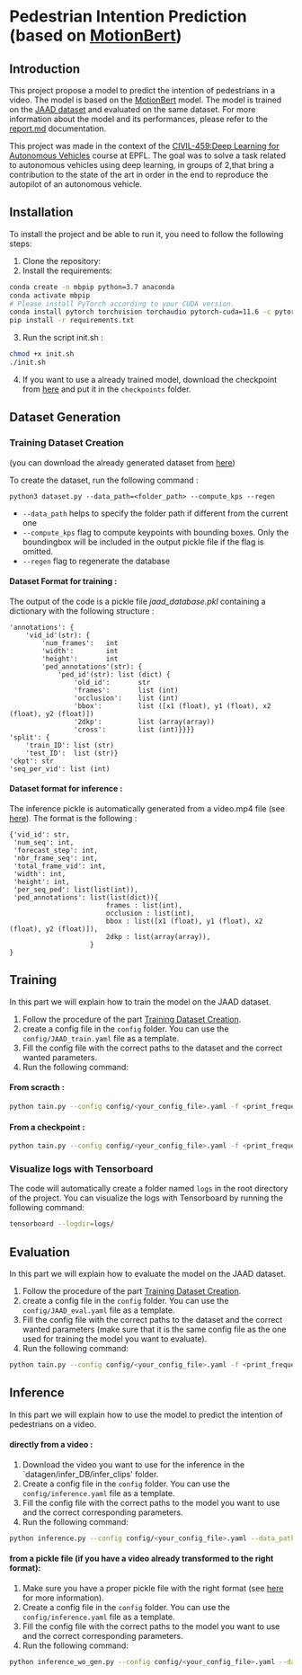 # Pedestrian Intention Prediction (based on [MotionBert](https://github.com/Walter0807/MotionBERT))

## Introduction

This project propose a model to predict the intention of pedestrians in a video. The model is based on the [MotionBert](https://github.com/Walter0807/MotionBERT) model. The model is trained on the [JAAD dataset](https://data.nvision2.eecs.yorku.ca/JAAD_dataset/) and evaluated on the same dataset. For more information about the model and its performances, please refer to the [report.md](https://github.com/Yseoo/Pedestrian-Intention-Predicition/tree/main/report.md) documentation.

This project was made in the context of the [CIVIL-459:Deep Learning for Autonomous Vehicles](https://edu.epfl.ch/coursebook/en/deep-learning-for-autonomous-vehicles-CIVIL-459) course at EPFL. The goal was to solve a task related to autonomous vehicles using deep learning, in groups of 2,that bring a contribution to the state of the art in order in the end to reproduce the autopilot of an autonomous vehicle.

## Installation

To install the project and be able to run it, you need to follow the following steps:

1. Clone the repository:
2. Install the requirements:

```bash
conda create -n mbpip python=3.7 anaconda
conda activate mbpip
# Please install PyTorch according to your CUDA version.
conda install pytorch torchvision torchaudio pytorch-cuda=11.6 -c pytorch -c nvidia
pip install -r requirements.txt
```
3. Run the script init.sh :
   
```bash
chmod +x init.sh
./init.sh
```

4. If you want to use a already trained model, download the checkpoint from [here](https://drive.google.com/drive/folders/1fOxR13Tp8Jm9EeOku-FGu5fD3UfqgWOp?usp=sharing) and put it in the `checkpoints` folder.

## Dataset Generation
### Training Dataset Creation

(you can download the already generated dataset from [here](https://drive.google.com/drive/folders/1fOxR13Tp8Jm9EeOku-FGu5fD3UfqgWOp?usp=sharing))

To create the dataset, run the following command :
```
python3 dataset.py --data_path=<folder_path> --compute_kps --regen
```
- `--data_path` helps to specify the folder path if different from the current one
- `--compute_kps` flag to compute keypoints with bounding boxes. Only the boundingbox will be included in the output pickle file if the flag is omitted.
- `--regen` flag to regenerate the database
#### Dataset Format for training :

The output of the code is a pickle file *jaad_database.pkl* containing a dictionary with the following structure :
```
'annotations': {
    'vid_id'(str): {
        'num_frames':   int
        'width':        int
        'height':       int
        'ped_annotations'(str): {
            'ped_id'(str): list (dict) {
                'old_id':       str
                'frames':       list (int)
                'occlusion':    list (int)
                'bbox':         list ([x1 (float), y1 (float), x2 (float), y2 (float)])
                '2dkp':         list (array(array))
                'cross':        list (int)}}}}
'split': {
    'train_ID': list (str)
    'test_ID':  list (str)}
'ckpt': str
'seq_per_vid': list (int)
```

#### Dataset format for inference :

The inference pickle is automatically generated from a video.mp4 file (see [here](#directly-from-a-video)). The format is the following :

```
{'vid_id': str,
 'num_seq': int,
 'forecast_step': int,
 'nbr_frame_seq': int,
 'total_frame_vid': int,
 'width': int,
 'height': int,
 'per_seq_ped': list(list(int)),
 'ped_annotations': list(list(dict)){
                        frames : list(int),
                        occlusion : list(int),
                        bbox : list([x1 (float), y1 (float), x2 (float), y2 (float)]),
                        2dkp : list(array(array)),
                    }
}
```

## Training

In this part we will explain how to train the model on the JAAD dataset.

1. Follow the procedure of the part [Training Dataset Creation](#training-dataset-creation).
2. create a config file in the `config` folder. You can use the `config/JAAD_train.yaml` file as a template.
3. Fill the config file with the correct paths to the dataset and the correct wanted parameters.
4. Run the following command:

#### From scracth :
```bash
python tain.py --config config/<your_config_file>.yaml -f <print_frequency>
```
#### From a checkpoint :
```bash
python tain.py --config config/<your_config_file>.yaml -f <print_frequency> -c
```

### Visualize logs with Tensorboard

The code will automatically create a folder named `logs` in the root directory of the project. You can visualize the logs with Tensorboard by running the following command:

```bash
tensorboard --logdir=logs/
```

## Evaluation

In this part we will explain how to evaluate the model on the JAAD dataset.

1. Follow the procedure of the part [Training Dataset Creation](#training-dataset-creation).
2. create a config file in the `config` folder. You can use the `config/JAAD_eval.yaml` file as a template.
3. Fill the config file with the correct paths to the dataset and the correct wanted parameters (make sure that it is the same config file as the one used for training the model you want to evaluate).
4. Run the following command:

```bash
python tain.py --config config/<your_config_file>.yaml -f <print_frequency> -e
```

## Inference

In this part we will explain how to use the model to predict the intention of pedestrians on a video.

#### directly from a video :

1. Download the video you want to use for the inference in the `datagen/infer_DB/infer_clips' folder.
2. Create a config file in the `config` folder. You can use the `config/inference.yaml` file as a template.
3. Fill the config file with the correct paths to the model you want to use and the correct corresponding parameters.
4. Run the following command:

```bash
python inference.py --config config/<your_config_file>.yaml --data_path datagen/infer_DB/infer_clips/ --filename <your_video_name>
```

#### from a pickle file (if you have a video already transformed to the right format):

1. Make sure you have a proper pickle file with the right format (see [here](#inference_dataset-format) for more information).
2. Create a config file in the `config` folder. You can use the `config/inference.yaml` file as a template.
3. Fill the config file with the correct paths to the model you want to use and the correct corresponding parameters.
4. Run the following command:

```bash
python inference_wo_gen.py --config config/<your_config_file>.yaml --data_path <your_pickle_file_path>
```